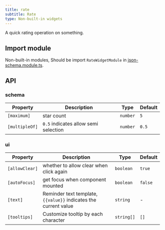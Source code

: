 ```yaml
---
title: rate
subtitle: Rate
type: Non-built-in widgets
---
```


A quick rating operation on something.

## Import module

Non-built-in modules, Should be import `RateWidgetModule` in [json-schema.module.ts](https://github.com/hbyunzai/ng-yunzai/blob/master/src/app/shared/json-schema/json-schema.module.ts#L11).

## API

### schema

| Property | Description | Type | Default |
|----------|-------------|------|---------|
| `[maximum]` | star count | `number` | `5` |
| `[multipleOf]` | `0.5` indicates allow semi selection | `number` | `0.5` |

### ui

| Property | Description | Type | Default |
|----------|-------------|------|---------|
| `[allowClear]` | whether to allow clear when click again | `boolean` | `true` |
| `[autoFocus]` | get focus when component mounted | `boolean` | `false` |
| `[text]` | Reminder text template, `{{value}}` indicates the current value | `string` | - |
| `[tooltips]` | Customize tooltip by each character | `string[]` | `[]` |
